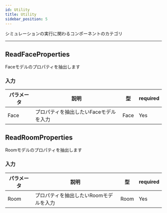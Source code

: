 ```yaml
---
id: Utility
title: Utility
sidebar_position: 5
---
```

シミュレーションの実行に関わるコンポーネントのカテゴリ

---
## ReadFaceProperties  
Faceモデルのプロパティを抽出します  

### 入力  
| パラメータ     | 説明                                               | 型           | required | 
| -------------- | -------------------------------------------------- | ------------ | -------- | 
| Face          | プロパティを抽出したいFaceモデルを入力            | Face        | Yes      | 

## ReadRoomProperties  
Roomモデルのプロパティを抽出します  

### 入力  
| パラメータ     | 説明                                               | 型           | required | 
| -------------- | -------------------------------------------------- | ------------ | -------- | 
| Room          | プロパティを抽出したいRoomモデルを入力            | Room        | Yes      | 